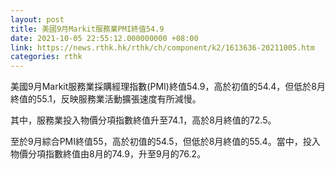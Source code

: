 ```yaml
---
layout: post
title: 美國9月Markit服務業PMI終值54.9
date: 2021-10-05 22:55:12.000000000 +08:00
link: https://news.rthk.hk/rthk/ch/component/k2/1613636-20211005.htm
categories: rthk
---
```


美國9月Markit服務業採購經理指數(PMI)終值54.9，高於初值的54.4，但低於8月終值的55.1，反映服務業活動擴張速度有所減慢。

其中，服務業投入物價分項指數終值升至74.1，高於8月終值的72.5。

至於9月綜合PMI終值55，高於初值的54.5，但低於8月終值的55.4。當中，投入物價分項指數終值由8月的74.9，升至9月的76.2。
